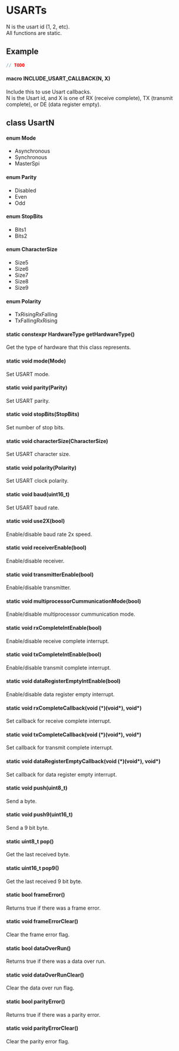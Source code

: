 # USARTs
N is the usart id (1, 2, etc).<br>
All functions are static.
## Example
```c++
// TODO
```
#### macro INCLUDE_USART_CALLBACK(N, X)
Include this to use Usart callbacks.<br>
N is the Usart id, and X is one of RX (receive complete), TX (transmit
complete), or DE (data register empty).
## class UsartN
#### enum Mode
* Asynchronous
* Synchronous
* MasterSpi

#### enum Parity
* Disabled
* Even
* Odd

#### enum StopBits
* Bits1
* Bits2

#### enum CharacterSize
* Size5
* Size6
* Size7
* Size8
* Size9
#### enum Polarity
* TxRisingRxFalling
* TxFallingRxRising
#### static constexpr HardwareType getHardwareType()
Get the type of hardware that this class represents.
#### static void mode(Mode)
Set USART mode.
#### static void parity(Parity)
Set USART parity.
#### static void stopBits(StopBits)
Set number of stop bits.
#### static void characterSize(CharacterSize)
Set USART character size.
#### static void polarity(Polarity)
Set USART clock polarity.
#### static void baud(uint16_t)
Set USART baud rate.
#### static void use2X(bool)
Enable/disable baud rate 2x speed.
#### static void receiverEnable(bool)
Enable/disable receiver.
#### static void transmitterEnable(bool)
Enable/disable transmitter.
#### static void multiprocessorCummunicationMode(bool)
Enable/disable multiprocessor cummunication mode.
#### static void rxCompleteIntEnable(bool)
Enable/disable receive complete interrupt.
#### static void txCompleteIntEnable(bool)
Enable/disable transmit complete interrupt.
#### static void dataRegisterEmptyIntEnable(bool)
Enable/disable data register empty interrupt.
#### static void rxCompleteCallback(void (\*)(void\*), void\*)
Set callback for receive complete interrupt.
#### static void txCompleteCallback(void (\*)(void\*), void\*)
Set callback for transmit complete interrupt.
#### static void dataRegisterEmptyCallback(void (\*)(void\*), void\*)
Set callback for data register empty interrupt.
#### static void push(uint8_t)
Send a byte.
#### static void push9(uint16_t)
Send a 9 bit byte.
#### static uint8_t pop()
Get the last received byte.
#### static uint16_t pop9()
Get the last received 9 bit byte.
#### static bool frameError()
Returns true if there was a frame error.
#### static void frameErrorClear()
Clear the frame error flag.
#### static bool dataOverRun()
Returns true if there was a data over run.
#### static void dataOverRunClear()
Clear the data over run flag.
#### static bool parityError()
Returns true if there was a parity error.
#### static void parityErrorClear()
Clear the parity error flag.
